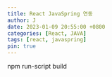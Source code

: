 ```yaml
---
title: React JavaSpring 연동
author: J
date: 2023-01-09 20:55:00 +0800
categories: [React, JAVA]
tags: [react, javaspring]
pin: true
---
```


npm run-script build 